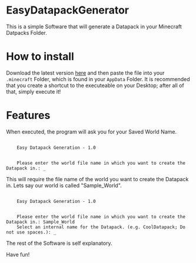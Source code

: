 # EasyDatapackGenerator
This is a simple Software that will generate a Datapack in your Minecraft Datpacks Folder.
# How to install
Download the latest version [here]() and then paste the file into your `.minecraft` Folder, which is found in your `AppData` Folder. It is recommended that you create a shortcut to the executeable on your Desktop; after all of that, simply execute it!
# Features
When executed, the program will ask you for your Saved World Name.
```

    Easy Datapack Generation - 1.0


    Please enter the world file name in which you want to create the Datapack in.: _

```
This will require the file name of the world you want to create the Datapack in. Lets say our world is called "Sample_World".
```

    Easy Datapack Generation - 1.0


    Please enter the world file name in which you want to create the Datapack in.: Sample_World
    Select an internal name for the Datapack. (e.g. CoolDatapack; Do not use spaces.): _

```
The rest of the Software is self explanatory.

Have fun!
